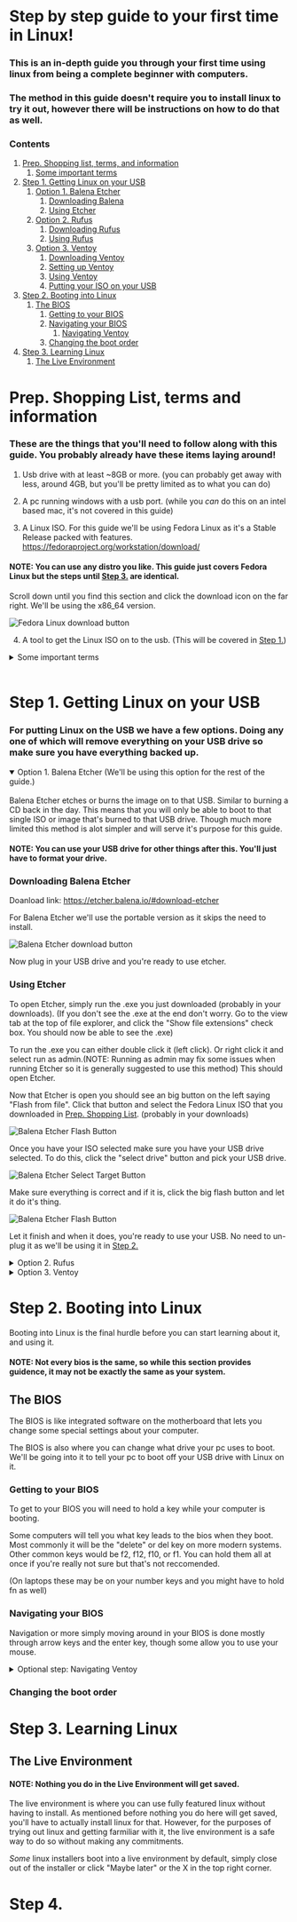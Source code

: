 # Step by step guide to your first time in Linux!

### This is an in-depth guide you through your first time using linux from being a complete beginner with computers.

### The method in this guide doesn't require you to install linux to try it out, however there will be instructions on how to do that as well.

### Contents
1. [Prep. Shopping list, terms, and information](#shopping_list)
    1. [Some important terms](#terms)
2. [Step 1. Getting Linux on your USB](#step1)
    1. [Option 1. Balena Etcher](#o1balena)
        1. [Downloading Balena](#dlbalena)
        2. [Using Etcher](#useetcher)
    2. [Option 2. Rufus](#o2rufus)
       1. [Downloading Rufus](#dlrufus)
        2. [Using Rufus](#userufus)
    3. [Option 3. Ventoy](#o3ventoy)
        1. [Downloading Ventoy](#dlventoy)
        2. [Setting up Ventoy](#suventoy)
        3. [Using Ventoy](#useventoy)
        4. [Putting your ISO on your USB](#isotoventoy)
3. [Step 2. Booting into Linux](#step2)
    1. [The BIOS](#bios)
        1. [Getting to your BIOS](#tobios)
        2. [Navigating your BIOS](#navbios)
            1. [Navigating Ventoy](#navventoy)
        3. [Changing the boot order](#bootorder)
4. [Step 3. Learning Linux](#step3)
    1. [The Live Environment](#liveenv)

<div id='shopping_list'/>

# Prep. Shopping List, terms and information

### These are the things that you'll need to follow along with this guide. You probably already have these items laying around!

1. Usb drive with at least ~8GB or more. (you can probably get away with less, around 4GB, but you'll be pretty limited as to what you can do)

2. A pc running windows with a usb port. (while you *can* do this on an intel based mac, it's not covered in this guide)

3. A Linux ISO.  For this guide we'll be using Fedora Linux as it's a Stable Release packed with features.  
https://fedoraproject.org/workstation/download/

#### NOTE: You can use any distro you like. This guide just covers Fedora Linux but the steps until [Step 3.](#step3) are identical.

Scroll down until you find this section and click the download icon on the far right. We'll be using the x86_64 version.

![Fedora Linux download button](Images/Fedora_Linux_download.png)

4. A tool to get the Linux ISO on to the usb. (This will be covered in [Step 1.](#step1))

<div id='terms'/>
<details>
<summary> Some important terms </summary>

<div id='Term_ISO'/>
- ISO: An ISO, also known as an *image*, is an archive, usually as a backup of optical media like CD's. In this case it's used to distribute a copy of linux. Not too different from physical install disks from back in the day.
<br>
<div id='Term_Distro'/>
- Distro: Distro, or distribution refers to the distribution of linux as there are many to chose from. Think of it like a supermarket. Target, Walmart, Kroger, Costco, would be the distributions or different choices under the umbrella term of "supermarket".
<br>
<div id='Term_Kernel'/>
- Kernel: The kernel is a computer program at the core of a computer that communicates between programs and things like your mouse and keyboard and tells everything what to do.
For more info see this wikipedia article https://en.wikipedia.org/wiki/Kernel_%28operating_system%29
<br>
<div id='Term_DE'/>
- DE: DE is short for Desktop Environment. A Desktop Environment is a bundle of programs that allow you to interact with your computer. Think of your task bar and start menu. That's all part of the DE. In the case of this guide we'll be using one called Plasma by KDE. gnome is also a different DE.
For more info see this wikipedia article https://en.wikipedia.org/wiki/Desktop_environment
<br>
<div id='Term_WM'/>
- WM: WM is short for Window Manager. A Window Manager is software that, as the name implies, manages your windows (the little boxes of programs that show up on your screen like google). The window manager mainly handles their position and how they move around, though that's a gross oversimplification.
For more info see this wikipedia article https://en.wikipedia.org/wiki/Window_manager
<br>
<div id='Term_Package_Manager'/>
- Package manager: A package manager is as the name implies what manages all the packages on your system. The packages on your system is what makes up the software you have installed.
<br>
<div id='Term_Bootloader'/>
- BootLoader: A BootLoader is a program that boots up your Operating System. Which in our case is Linux.
For more info see this wikipedia article https://en.wikipedia.org/wiki/Bootloader
<br>
<div id='Term_Linux'/>
- Linux: Linux refers to the Linux kernel itself, Though people often associate it with the full operating system.
For more context (and an inside joke with the linux community) see this copypasta https://stallman-copypasta.github.io/
</details>
<br>

<div id='step1'/>

# Step 1. Getting Linux on your USB

### For putting Linux on the USB we have a few options. Doing any one of which will remove everything on your USB drive so make sure you have everything backed up.

<div id='o1balena'/>
<details open>

<summary> Option 1. Balena Etcher (We'll be using this option for the rest of the guide.) </summary> 
<br>
Balena Etcher etches or burns the image on to that USB. Similar to burning a CD back in the day. This means that you will only be able to boot to that single ISO or image that's burned to that USB drive. Though much more limited this method is alot simpler and will serve it's purpose for this guide.

#### NOTE: You can use your USB drive for other things after this. You'll just have to format your drive.

<div id='dlbalena'/>

### Downloading Balena Etcher

Doanload link: https://etcher.balena.io/#download-etcher

For Balena Etcher we'll use the portable version as it skips the need to install.

![Balena Etcher download button](Images/balena_download.png)

Now plug in your USB drive and you're ready to use etcher.

<div id='useetcher'/>

### Using Etcher

To open Etcher, simply run the .exe you just downloaded (probably in your downloads). (If you don't see the .exe at the end don't worry. Go to the view tab at the top of file explorer, and click the "Show file extensions" check box. You should now be able to see the .exe)

To run the .exe you can either double click it (left click). Or right click it and select run as admin.(NOTE: Running as admin may fix some issues when running Etcher so it is generally suggested to use this method) This should open Etcher.

Now that Etcher is open you should see an big button on the left saying "Flash from file". Click that button and select the Fedora Linux ISO that you downloaded in [Prep. Shopping List](#shopping_list). (probably in your downloads)

![Balena Etcher Flash Button](Images/balena_image_button.png)

Once you have your ISO selected make sure you have your USB drive selected. To do this, click the "select drive" button and pick your USB drive.

![Balena Etcher Select Target Button](Images/balena_Select_target_button.png)

Make sure everything is correct and if it is, click the big flash button and let it do it's thing.

![Balena Etcher Flash Button](Images/balena_flash_button.png)

Let it finish and when it does, you're ready to use your USB. No need to un-plug it as we'll be using it in [Step 2.](#step2)
</details>

<div id='o2rufus'/>
<details>
<summary> Option 2. Rufus </summary>
<br>
Rufus creates a bootable install of linux (or whatever OS you chose). However, you will only be able to boot to that single ISO or image that's burned to that USB drive.

<div id='dlrufus'/>

### Downloading Rufus

Download Link: https://rufus.ie/

Scroll down a bit until you see the download section. You'll want the one with p.exe at the end. This signifies it's the portable version. We'll be using the portable version as it skips the need to install.

![Rufus download button](Images/rufus_download.png)

Now plug in your USB drive and you're ready to use Rufus.

<div id='userufus'/>

### Using Rufus

To open Rufus, simply run the .exe you just downloaded (probably in your downloads). (If you don't see the .exe at the end don't worry. Go to the view tab at the top of file explorer, and click the "Show file extensions" check box. You should now be able to see the .exe)

To run the .exe you can either double click it (left click). Or right click it and select run as admin.(NOTE: Running as admin may fix some issues when running Rufus so it is generally suggested to use this method) When it asks you if you want to check for updates click no. This should open Rufus.

Now that Rufus is open it should automatically detect your USB drive. If not, click the little down arrow on the right under "Devices" and choose the correct one.

![Rufus Device Arrow](Images/rufus_drive_button.png)

Now that your USB drive is selected you can chose the ISO that rufus will install. To do this, simply click the "SELECT" button, then find your ISO (probably in your downloads).

![Rufus Select Button](Images/rufus_select_button.png)

Once your ISO has been selected you can click the "START" button at the bottom for it to start writing your Linux ISO to your USB drive.

#### NOTE: If you want to actually install linux to this USB drive you can move the "Persistent partition size" slider all the way to the right. This will allow that space to be installed to, however this guide doesn't cover that.

![Rufus Start Button](Images/rufus_start_button.png)

Let it finish doing it's thing and when it's done you can close Rufus. No need to un-plug your USB drive as we'll be using it in [Step 2.](#step2)
</details>

<div id='o3ventoy'/>
<details>
<summary> Option 3. Ventoy </summary>
<br>
#### NOTE: Ventoy creates a [bootloader](#Term_Bootloader) on your USB drive that will allow you to select whatever ISO you want (as long as it's on the USB drive). It also allows you to quickly chose between whatever distro's ISO you have on your ventoy

<div id='dlventoy'/>

### Downloading Ventoy

Download link: https://github.com/ventoy/Ventoy/releases

You'll want the one with windows.zip at the end. As ventoy gets updated the verison number will change. As of making this guide it's 1.0.94.

![Ventoy Download Button](Images/ventoy_download.png)

<div id='suventoy'/>

### Setting up Ventoy

There's a more informative guide on how to do this here: https://www.ventoy.net/en/doc_start.html

#### NOTE: The above guide doesn't cover things super in-depth so if you're a total novice it may be intimidating.


First, unzip the .zip that you downloaded. To do this open file explorer and find the .zip file you just downloaded (probably in your downloads). Right click on the file and click extract here. This will make a folder named the same as the zip file.

(Optionally If you want to be organized i suggest putting the ventoy folder in your documents folder for easy access. Now it won't get lost in your downloads.) (If you don't see the .zip at the end don't worry. Go to the view tab at the top of file explorer, and click the "Show file extensions" check box. You should now be able to see the .zip)

Now, plug in your USB drive and you're ready to use ventoy.

<div id='useventoy'/>

### Using Ventoy

#### NOTE: If you've already installed ventoy on your USB you can skip to [Putting Your ISO on your USB](#isotoventoy).

First, run the file named "Ventoy2Disk.exe". This will be in that folder you just extracted. (If you don't see the .exe at the end don't worry. Go to the view tab at the top of file explorer, and click the "Show file extensions" check box. You should now be able to see the .exe)

You can either double click it(left click). Or right click it and select run as admin.(NOTE: Running as admin may fix some issues when running ventoy so it is generally suggested to use this method) This should open the ventoy tool.

Now that you have ventoy open we're ready to install it to your USB. To do this, look under device and make sure you have the correct drive selected. This should be your USB that you're installing to.

![Ventoy Drive Selection](Images/ventoy_drive_Selected.png)

If it's not already shown there click the little down arrow on the right side of the device box and select your USB drive from the drop down.

Once you have your USB drive selected, click Install and let it do it's thing.

![Ventoy Install Button](Images/ventoy_install_button.png)

When it's done the boxes "Ventoy in Package" and "Ventoy in Device" should match

![Ventoy Completed Screen](Images/ventoy_completed.png)

<div id='isotoventoy'/>

### Putting Your ISO on your USB

Putting your ISO on your USB is quite simple. Open file explorer and go to where you downloaded your Fedora Linux ISO (probably in your downloads). Then, on the left find where your USB drive is. If there are two partitions or two USB drives showing up, you'll want the larger one, or the one NOT named "VTOYEFI". (There may be two showing up as one is the ventoy partition (VTOYEFI) which is what boots up so you can select what iso you want to use. The other, larger one, is where you will store your ISO's. The best part is you can add as many as you can fit on your USB.)

Now that you've located your USB drive, simply drag and drop the ISO from your downloads to your USB. {idk if it asks to move or copy but here's this in case. "if it asks you to move or copy, selecting copy will leave a copy behind in case you want it for later."}

You now have your ISO on your USB and you're ready for [Step 2.](#step2) No need to un-plug as we'll be using it shortly.
</details>

<div id='step2'/>

# Step 2. Booting into Linux

Booting into Linux is the final hurdle before you can start learning about it, and using it.

#### NOTE: Not every bios is the same, so while this section provides guidence, it may not be exactly the same as your system.

<div id='bios'/>

## The BIOS

The BIOS is like integrated software on the motherboard that lets you change some special settings about your computer.

The BIOS is also where you can change what drive your pc uses to boot. We'll be going into it to tell your pc to boot off your USB drive with Linux on it.

<div id='tobios'/>

### Getting to your BIOS

To get to your BIOS you will need to hold a key while your computer is booting.

Some computers will tell you what key leads to the bios when they boot. Most commonly it will be the "delete" or del key on more modern systems. Other common keys would be f2, f12, f10, or f1. You can hold them all at once if you're really not sure but that's not reccomended.

 (On laptops these may be on your number keys and you might have to hold fn as well)

<div id='navbios'/>

### Navigating your BIOS

Navigation or more simply moving around in your BIOS is done mostly through arrow keys and the enter key, though some allow you to use your mouse.

<div id='navventoy'/>
<details>
<summary> Optional step: Navigating Ventoy</summary>

#### NOTE: If you used [Rufus](#o2rufus) or [Balena Etcher](#o1etcher) you can skip to [The Live Environment](#liveenv)

Navigating Ventoy is pretty simple and not too different from how most Linux distros boot when installed.
</details>

<div id='bootorder'/>

### Changing the boot order

<div id='step3'/>

# Step 3. Learning Linux

<div id='liveenv'/>

## The Live Environment

#### NOTE: Nothing you do in the Live Environment will get saved.

The live environment is where you can use fully featured linux without having to install. As mentioned before nothing you do here will get saved, you'll have to actually install linux for that. However, for the purposes of trying out linux and getting farmiliar with it, the live environment is a safe way to do so without making any commitments.

*Some* linux installers boot into a live environment by default, simply close out of the installer or click "Maybe later" or the X in the top right corner.

<div id='step4'/>

# Step 4.

